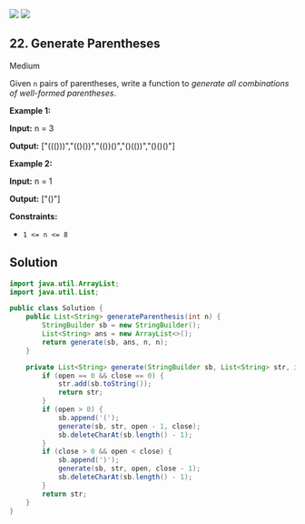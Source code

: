 [![](https://img.shields.io/github/stars/javadev/LeetCode-in-All?label=Stars&style=flat-square)](https://github.com/javadev/LeetCode-in-All)
[![](https://img.shields.io/github/forks/javadev/LeetCode-in-All?label=Fork%20me%20on%20GitHub%20&style=flat-square)](https://github.com/javadev/LeetCode-in-All/fork)

## 22\. Generate Parentheses

Medium

Given `n` pairs of parentheses, write a function to _generate all combinations of well-formed parentheses_.

**Example 1:**

**Input:** n = 3

**Output:** ["((()))","(()())","(())()","()(())","()()()"] 

**Example 2:**

**Input:** n = 1

**Output:** ["()"] 

**Constraints:**

*   `1 <= n <= 8`

## Solution

```java
import java.util.ArrayList;
import java.util.List;

public class Solution {
    public List<String> generateParenthesis(int n) {
        StringBuilder sb = new StringBuilder();
        List<String> ans = new ArrayList<>();
        return generate(sb, ans, n, n);
    }

    private List<String> generate(StringBuilder sb, List<String> str, int open, int close) {
        if (open == 0 && close == 0) {
            str.add(sb.toString());
            return str;
        }
        if (open > 0) {
            sb.append('(');
            generate(sb, str, open - 1, close);
            sb.deleteCharAt(sb.length() - 1);
        }
        if (close > 0 && open < close) {
            sb.append(')');
            generate(sb, str, open, close - 1);
            sb.deleteCharAt(sb.length() - 1);
        }
        return str;
    }
}
```